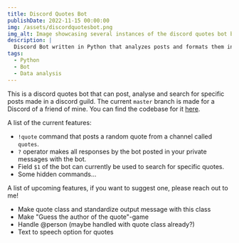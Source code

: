 ```yaml
---
title: Discord Quotes Bot
publishDate: 2022-11-15 00:00:00
img: /assets/discordquotesbot.png
img_alt: Image showcasing several instances of the discord quotes bot being called in a chat and responding.
description: |
  Discord Bot written in Python that analyzes posts and formats them into quotes.
tags:
  - Python
  - Bot
  - Data analysis
---
```


This is a discord quotes bot that can post, analyse and search for specific posts made in a discord guild. 
The current `master` branch is made for a Discord of a friend of mine. You can find the codebase for it [here](https://github.com/Jurkyy/discord-quote-bot).

A list of the current features:
- `!quote` command that posts a random quote from a channel called `quotes`.
- `?` operator makes all responses by the bot posted in your private messages with the bot.
- Field `$1` of the bot can currently be used to search for specific quotes.
- Some hidden commands...

A list of upcoming features, if you want to suggest one, please reach out to me!
- Make quote class and standardize output message with this class
- Make "Guess the author of the quote"-game
- Handle @person (maybe handled with quote class already?)
- Text to speech option for quotes

